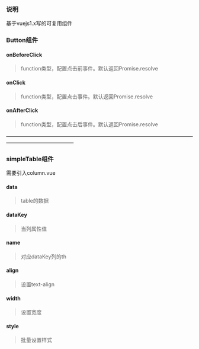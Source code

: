 ### 说明
基于vuejs1.x写的可复用组件
### Button组件
#### onBeforeClick
>function类型，配置点击前事件。默认返回Promise.resolve

#### onClick
>function类型，配置点击事件。默认返回Promise.resolve

#### onAfterClick
>function类型，配置点击后事件。默认返回Promise.resolve

—————————————————————————————————————————————————

### simpleTable组件
需要引入column.vue
#### data
> table的数据

#### dataKey
> 当列属性值

#### name
> 对应dataKey列的th

#### align
> 设置text-align

#### width
> 设置宽度

#### style
> 批量设置样式
